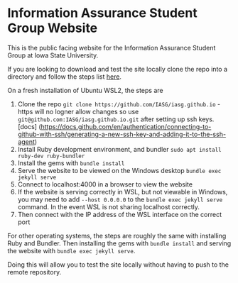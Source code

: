 # Information Assurance Student Group Website

This is the public facing website for the Information Assurance Student Group at Iowa State University. 

If you are looking to download and test the site locally clone the repo into a directory and follow the steps list [here](https://docs.github.com/en/pages/setting-up-a-github-pages-site-with-jekyll/testing-your-github-pages-site-locally-with-jekyll).

On a fresh installation of Ubuntu WSL2, the steps are

1. Clone the repo ```git clone https://github.com/IASG/iasg.github.io```
   -https will no logner allow changes so use ```git@github.com:IASG/iasg.github.io.git``` after setting up ssh keys.[docs]
   (https://docs.github.com/en/authentication/connecting-to-github-with-ssh/generating-a-new-ssh-key-and-adding-it-to-the-ssh-agent)
3. Install Ruby development environment, and bundler ```sudo apt install ruby-dev ruby-bundler```
4. Install the gems with ```bundle install```
5. Serve the website to be viewed on the Windows desktop ```bundle exec jekyll serve```
6. Connect to localhost:4000 in a browser to view the website
7. If the website is serving correctly in WSL, but not viewable in Windows, you may need to add ```--host 0.0.0.0``` to the ```bundle exec jekyll serve``` command. In the event WSL is not sharing localhost correctly.
8. Then connect with the IP address of the WSL interface on the correct port

For other operating systems, the steps are roughly the same with installing Ruby and Bundler. Then installing the gems with ```bundle install``` and serving the website with ```bundle exec jekyll serve```.

Doing this will allow you to test the site locally without having to push to the remote repository.
